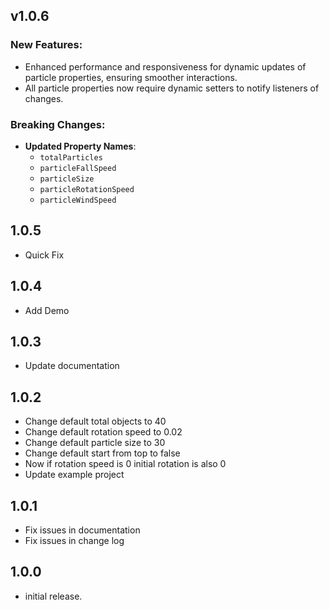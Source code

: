 ## v1.0.6

### New Features:
- Enhanced performance and responsiveness for dynamic updates of particle properties, ensuring smoother interactions.
- All particle properties now require dynamic setters to notify listeners of changes.

### Breaking Changes:
- **Updated Property Names**:
  - `totalParticles`
  - `particleFallSpeed`
  - `particleSize`
  - `particleRotationSpeed`
  - `particleWindSpeed`

## 1.0.5

*  Quick Fix

## 1.0.4

*  Add Demo

## 1.0.3

*  Update documentation

## 1.0.2

*  Change default total objects to 40
*  Change default rotation speed to 0.02
*  Change default particle size to 30
*  Change default start from top to false
*  Now if rotation speed is 0 initial rotation is also 0
*  Update example project

## 1.0.1

*  Fix issues in documentation
*  Fix issues in change log

## 1.0.0

*  initial release.
